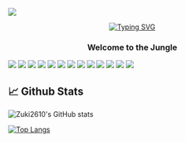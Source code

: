 ![](https://komarev.com/ghpvc/?username=zuki2610&style=flat&color=blue)
<div> 
 <p align="center">
 <a href="https://git.io/typing-svg"><img src="https://readme-typing-svg.demolab.com?font=Fira+Code&size=25&pause=1000&color=aaaaaa&center=true&vCenter=true&width=435&lines=Hi,++I'm+Isabel+Palacios" alt="Typing SVG" /></a>
 </p>
  <h3 align="center"> Welcome to the Jungle
   </h3>
</div>


![](https://img.shields.io/badge/Html-informational?style=flat&logo=html5&logoColor=white&color=f57f17)
![](https://img.shields.io/badge/Css-informational?style=flat&logo=css3&logoColor=white&color=0000FF)
![](https://img.shields.io/badge/-Bootstrap-color=8E24AA?style=flat&logo=bootstrap&logoColor=white&color=8E24AA)
![](https://img.shields.io/badge/Github-informational?style=flat&logo=github&logoColor=white&color=5a5a5a)
![](https://img.shields.io/badge/Js-informational?style=flat&logo=javascript&logoColor=white&color=f0DB4f)
![](https://img.shields.io/badge/Scss-informational?style=flat&logo=SASS&logoColor=white&color=cf649a)
![](https://img.shields.io/badge/Figma-informational?style=flat&logo=Figma&logoColor=white&color=808080)
![](https://img.shields.io/badge/React-informational?style=flat&logo=React&logoColor=white&color=B0E0E6)
![](https://img.shields.io/badge/Vue.js-informational?style=flat&logo=Vue.js&logoColor=white&color=03C04A)
![](https://img.shields.io/badge/Postgre-informational?style=flat&logo=PostgreSQL&logoColor=white&color=f0DB4F)
![](https://img.shields.io/badge/Node-informational?style=flat&logo=Node.JS&logoColor=white&color=0000FF)
![](https://img.shields.io/badge/Mongodb.js-informational?style=flat&logo=MongoDB&logoColor=white&color=03C04A)
![](https://img.shields.io/badge/Mysql-informational?style=flat&logo=MySQL&logoColor=white&color=cf649a)
## 📈 Github Stats

![Zuki2610's GitHub stats](https://github-readme-stats.vercel.app/api?username=zuki2610&show_icons=true&theme=radical&count_private=true&show_icons=true)

[![Top Langs](https://github-readme-stats.vercel.app/api/top-langs/?username=zuki2610&langs_count=8&theme=radical)](https://github.com/sebavidal10/github-readme-stats)


<!---
zuki2610/zuki2610 is a ✨ special ✨ repository because its `README.md` (this file) appears on your GitHub profile.
You can click the Preview link to take a look at your changes.
--->
